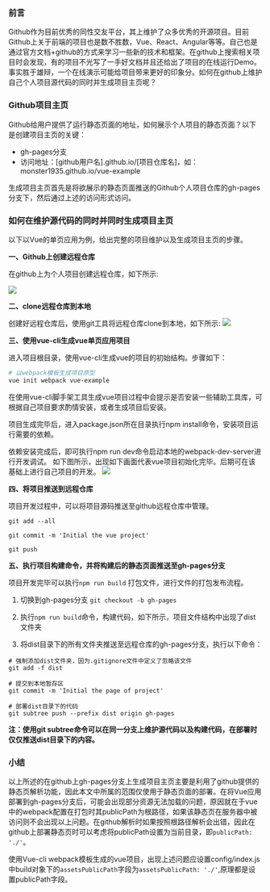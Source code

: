
### 前言

Github作为目前优秀的同性交友平台，其上维护了众多优秀的开源项目。目前Github上关于前端的项目也是数不胜数，Vue、React、Angular等等。自己也是通过官方文档+github的方式来学习一些新的技术和框架。在github上搜索相关项目时会发现，有的项目不光写了一手好文档并且还给出了项目的在线运行Demo。事实胜于雄辩，一个在线演示可能给项目带来更好的印象分。如何在github上维护自己个人项目源代码的同时并生成项目主页呢？

### Github项目主页

Github给用户提供了运行静态页面的地址，如何展示个人项目的静态页面？以下是创建项目主页的关键：

- gh-pages分支
- 访问地址：[github用户名].github.io/[项目仓库名]，如：monster1935.github.io/vue-example

生成项目主页首先是将欲展示的静态页面推送的Github个人项目仓库的gh-pages分支下，然后通过上述的访问形式访问。

### 如何在维护源代码的同时并同时生成项目主页

以下以Vue的单页应用为例，给出完整的项目维护以及生成项目主页的步骤。

**一、Github上创建远程仓库**

在github上为个人项目创建远程仓库，如下所示:

![](http://oe7c74ud3.bkt.clouddn.com/createRepository.png)

**二、clone远程仓库到本地**

创建好远程仓库后，使用git工具将远程仓库clone到本地，如下所示:
![](http://oe7c74ud3.bkt.clouddn.com/clone.png)


**三、使用vue-cli生成vue单页应用项目**

进入项目根目录，使用vue-cli生成vue的项目的初始结构。步骤如下：


```bash
# 以webpack模板生成项目原型
vue init webpack vue-example
```
在使用vue-cli脚手架工具生成vue项目过程中会提示是否安装一些辅助工具库，可根据自己项目要求酌情安装，或者生成项目后安装。

项目生成完毕后，进入package.json所在目录执行npm install命令，安装项目运行需要的依赖。

依赖安装完成后，即可执行npm run dev命令启动本地的webpack-dev-server进行开发调试。
如下图所示，出现如下画面代表vue项目初始化完毕。后期可在该基础上进行自己项目的开发。
![](http://oe7c74ud3.bkt.clouddn.com/localhost.png)

**四、将项目推送到远程仓库**

项目开发过程中，可以将项目源码推送至github远程仓库中管理。

```
git add --all

git commit -m 'Initial the vue project'

git push 
```



**五、执行项目构建命令，并将构建后的静态页面推送至gh-pages分支**

项目开发完毕可以执行``` npm run build ``` 打包文件，进行文件的打包发布流程。

1. 切换到gh-pages分支 ``` git checkout -b gh-pages ```

2. 执行``` npm run build ```命令，构建代码，如下所示，项目文件结构中出现了dist文件夹
3. 将dist目录下的所有文件夹推送至远程仓库的gh-pages分支，执行以下命令：
```
# 强制添加dist文件夹，因为.gitignore文件中定义了忽略该文件
git add -f dist

# 提交到本地暂存区
git commit -m 'Initial the page of project'

# 部署dist目录下的代码
git subtree push --prefix dist origin gh-pages
```
**注：使用git subtree命令可以在同一分支上维护源代码以及构建代码，在部署时仅仅推送dist目录下的内容。**

### 小结

以上所述的在github上gh-pages分支上生成项目主页主要是利用了github提供的静态页解析功能，因此本文中所属的范围仅使用于静态页面的部署。在将Vue应用部署到gh-pages分支后，可能会出现部分资源无法加载的问题，原因就在于vue中的webpack配置在打包时其publicPath为根路径，如果该静态页在服务器中被访问则不会出现以上问题。在github解析时如果按照根路径解析会出错，因此在github上部署静态页时可以考虑将publicPath设置为当前目录，即``` publicPath: './' ```。

使用Vue-cli webpack模板生成的vue项目，出现上述问题应设置config/index.js中build对象下的```assetsPublicPath```字段为```assetsPublicPath: './'```,原理都是设置publicPath字段。